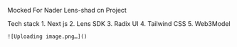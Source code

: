 Mocked For Nader Lens-shad cn Project

Tech stack
    1. Next js
    2. Lens SDK
    3. Radix UI 
    4. Tailwind CSS
    5. Web3Model




    ![Uploading image.png…]()
